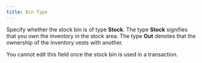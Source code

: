 ```yaml
---
title: Bin Type
---
```



Specify whether the stock bin is of type **Stock**.  The type **Stock**  signifies that you own the inventory in the stock area. The type **Out** denotes that the ownership of the  inventory vests with another.


You cannot edit this field once the stock bin is used in a transaction.
